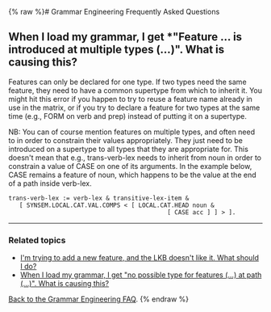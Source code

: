 {% raw %}# Grammar Engineering Frequently Asked Questions

## When I load my grammar, I get \*"Feature ... is introduced at multiple types (...)". What is causing this?

Features can only be declared for one type. If two types need the same
feature, they need to have a common supertype from which to inherit it.
You might hit this error if you happen to try to reuse a feature name
already in use in the matrix, or if you try to declare a feature for two
types at the same time (e.g., FORM on verb and prep) instead of putting
it on a supertype.

NB: You can of course mention features on multiple types, and often need
to in order to constrain their values appropriately. They just need to
be introduced on a supertype to all types that they are appropriate for.
This doesn't mean that e.g., trans-verb-lex needs to inherit from noun
in order to constrain a value of CASE on one of its arguments. In the
example below, CASE remains a feature of noun, which happens to be the
value at the end of a path inside verb-lex.

    trans-verb-lex := verb-lex & transitive-lex-item &
       [ SYNSEM.LOCAL.CAT.VAL.COMPS < [ LOCAL.CAT.HEAD noun &
                                                [ CASE acc ] ] > ].

* * *

### Related topics

- [I'm trying to add a new feature, and the LKB doesn't like it. What
should I do?](https://delph-in.github.io/docs/matrix/GeFaqNewFeature)
- [When I load my grammar, I get "no possible type for features (...)
at path (...)". What is causing this?](https://delph-in.github.io/docs/matrix/GeFaqNoPossibleType)

[Back to the Grammar Engineering FAQ](/GrammarEngineeringFaq).
<update date omitted for speed>{% endraw %}